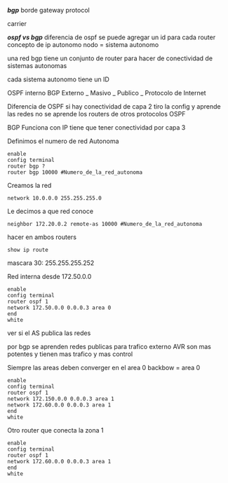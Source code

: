 ***bgp*** borde gateway protocol

carrier

***ospf vs bgp***
diferencia de ospf se puede agregar un id para cada router
concepto de ip autonomo
nodo = sistema autonomo

una red bgp tiene un conjunto de router para hacer de conectividad de sistemas autonomas

cada sistema autonomo tiene un ID

OSPF interno
BGP Externo _  Masivo _ Publico _ Protocolo de Internet

Diferencia de OSPF
si hay conectividad de capa 2 tiro la config y aprende las redes
no se aprende los routers de otros protocolos OSPF

BGP Funciona con IP tiene que tener conectividad por capa 3

Definimos el numero de red Autonoma
```Router
enable
config terminal
router bgp ?
router bgp 10000 #Numero_de_la_red_autonoma
```

Creamos la red
```(config-router)
network 10.0.0.0 255.255.255.0
```

Le decimos a que red conoce
```Router
neighbor 172.20.0.2 remote-as 10000 #Numero_de_la_red_autonoma
```

hacer en ambos routers

```Route
show ip route
```

mascara 30:  255.255.255.252



Red interna
desde 172.50.0.0
```Route
enable
config terminal
router ospf 1
network 172.50.0.0 0.0.0.3 area 0
end
white
```

ver si el AS publica las redes

por bgp se aprenden redes publicas para trafico externo
AVR son mas potentes y tienen mas trafico y mas control

Siempre las areas deben converger en el area 0
backbow = area 0

```Router
enable
config terminal
router ospf 1
network 172.150.0.0 0.0.0.3 area 1
network 172.60.0.0 0.0.0.3 area 1
end
white
```

Otro router que conecta la zona 1
```Router
enable
config terminal
router ospf 1
network 172.60.0.0 0.0.0.3 area 1
end
white
```